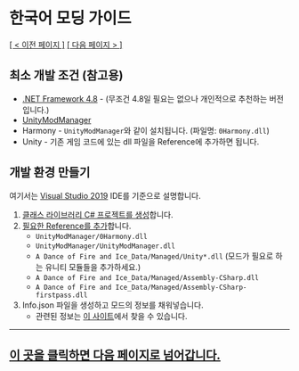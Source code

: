 # 한국어 모딩 가이드
<ins>[[ < 이전 페이지 ]](./main.md)</ins> <ins>[[ 다음 페이지 > ]](./dev-2.md)</ins>

## 최소 개발 조건 (참고용)
* [.NET Framework 4.8](https://go.microsoft.com/fwlink/?linkid=2088517) - (무조건 4.8일 필요는 없으나 개인적으로 추천하는 버전입니다.)
* [UnityModManager](https://www.nexusmods.com/site/mods/21)
* Harmony - `UnityModManager`와 같이 설치됩니다. (파일명: `0Harmony.dll`)
* Unity - 기존 게임 코드에 있는 dll 파일을 Reference에 추가하면 됩니다.

## 개발 환경 만들기

여기서는 [Visual Studio 2019](https://visualstudio.microsoft.com/) IDE를 기준으로 설명합니다.

1. [클래스 라이브러리 C# 프로젝트를 생성](https://docs.microsoft.com/en-us/dotnet/core/tutorials/library-with-visual-studio)합니다.
2. [필요한 Reference를 추가](https://docs.microsoft.com/en-us/visualstudio/ide/managing-references-in-a-project?view=vs-2019)합니다.
    * `UnityModManager/0Harmony.dll`
    * `UnityModManager/UnityModManager.dll`
    * `A Dance of Fire and Ice_Data/Managed/Unity*.dll` (모드가 필요로 하는 유니티 모듈들을 추가하세요.)
    * `A Dance of Fire and Ice_Data/Managed/Assembly-CSharp.dll`
    * `A Dance of Fire and Ice_Data/Managed/Assembly-CSharp-firstpass.dll`
3. Info.json 파일을 생성하고 모드의 정보를 채워넣습니다.
    * 관련된 정보는 [이 사이트](https://wiki.nexusmods.com/index.php/How_to_create_mod_for_unity_game)에서 찾을 수 있습니다.

---

## [이 곳을 클릭하면 다음 페이지로 넘어갑니다.](./dev-2.md)